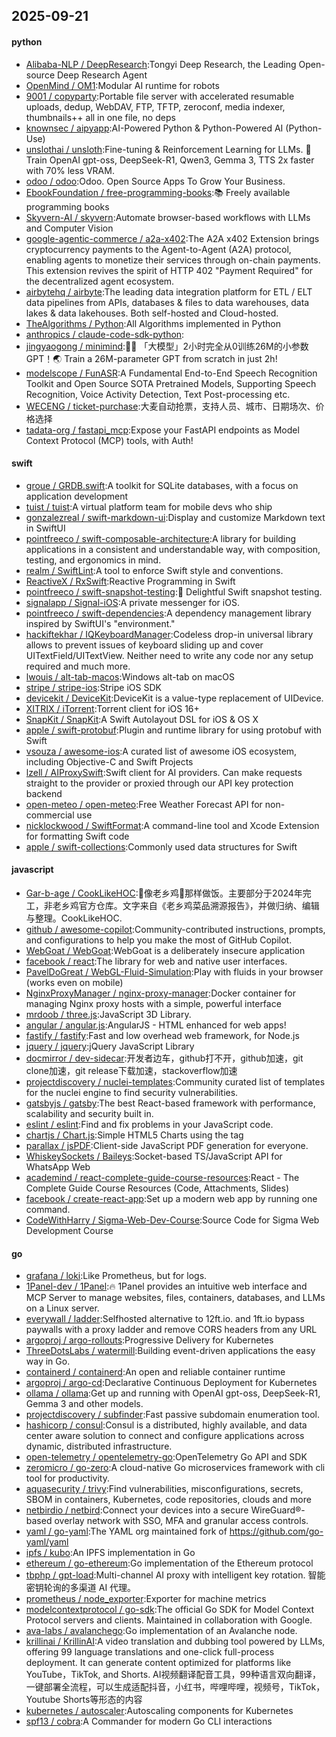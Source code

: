 ## 2025-09-21

#### python
* [Alibaba-NLP / DeepResearch](https://github.com/Alibaba-NLP/DeepResearch):Tongyi Deep Research, the Leading Open-source Deep Research Agent
* [OpenMind / OM1](https://github.com/OpenMind/OM1):Modular AI runtime for robots
* [9001 / copyparty](https://github.com/9001/copyparty):Portable file server with accelerated resumable uploads, dedup, WebDAV, FTP, TFTP, zeroconf, media indexer, thumbnails++ all in one file, no deps
* [knownsec / aipyapp](https://github.com/knownsec/aipyapp):AI-Powered Python & Python-Powered AI (Python-Use)
* [unslothai / unsloth](https://github.com/unslothai/unsloth):Fine-tuning & Reinforcement Learning for LLMs. 🦥 Train OpenAI gpt-oss, DeepSeek-R1, Qwen3, Gemma 3, TTS 2x faster with 70% less VRAM.
* [odoo / odoo](https://github.com/odoo/odoo):Odoo. Open Source Apps To Grow Your Business.
* [EbookFoundation / free-programming-books](https://github.com/EbookFoundation/free-programming-books):📚 Freely available programming books
* [Skyvern-AI / skyvern](https://github.com/Skyvern-AI/skyvern):Automate browser-based workflows with LLMs and Computer Vision
* [google-agentic-commerce / a2a-x402](https://github.com/google-agentic-commerce/a2a-x402):The A2A x402 Extension brings cryptocurrency payments to the Agent-to-Agent (A2A) protocol, enabling agents to monetize their services through on-chain payments. This extension revives the spirit of HTTP 402 "Payment Required" for the decentralized agent ecosystem.
* [airbytehq / airbyte](https://github.com/airbytehq/airbyte):The leading data integration platform for ETL / ELT data pipelines from APIs, databases & files to data warehouses, data lakes & data lakehouses. Both self-hosted and Cloud-hosted.
* [TheAlgorithms / Python](https://github.com/TheAlgorithms/Python):All Algorithms implemented in Python
* [anthropics / claude-code-sdk-python](https://github.com/anthropics/claude-code-sdk-python):
* [jingyaogong / minimind](https://github.com/jingyaogong/minimind):🚀🚀 「大模型」2小时完全从0训练26M的小参数GPT！🌏 Train a 26M-parameter GPT from scratch in just 2h!
* [modelscope / FunASR](https://github.com/modelscope/FunASR):A Fundamental End-to-End Speech Recognition Toolkit and Open Source SOTA Pretrained Models, Supporting Speech Recognition, Voice Activity Detection, Text Post-processing etc.
* [WECENG / ticket-purchase](https://github.com/WECENG/ticket-purchase):大麦自动抢票，支持人员、城市、日期场次、价格选择
* [tadata-org / fastapi_mcp](https://github.com/tadata-org/fastapi_mcp):Expose your FastAPI endpoints as Model Context Protocol (MCP) tools, with Auth!

#### swift
* [groue / GRDB.swift](https://github.com/groue/GRDB.swift):A toolkit for SQLite databases, with a focus on application development
* [tuist / tuist](https://github.com/tuist/tuist):A virtual platform team for mobile devs who ship
* [gonzalezreal / swift-markdown-ui](https://github.com/gonzalezreal/swift-markdown-ui):Display and customize Markdown text in SwiftUI
* [pointfreeco / swift-composable-architecture](https://github.com/pointfreeco/swift-composable-architecture):A library for building applications in a consistent and understandable way, with composition, testing, and ergonomics in mind.
* [realm / SwiftLint](https://github.com/realm/SwiftLint):A tool to enforce Swift style and conventions.
* [ReactiveX / RxSwift](https://github.com/ReactiveX/RxSwift):Reactive Programming in Swift
* [pointfreeco / swift-snapshot-testing](https://github.com/pointfreeco/swift-snapshot-testing):📸 Delightful Swift snapshot testing.
* [signalapp / Signal-iOS](https://github.com/signalapp/Signal-iOS):A private messenger for iOS.
* [pointfreeco / swift-dependencies](https://github.com/pointfreeco/swift-dependencies):A dependency management library inspired by SwiftUI's "environment."
* [hackiftekhar / IQKeyboardManager](https://github.com/hackiftekhar/IQKeyboardManager):Codeless drop-in universal library allows to prevent issues of keyboard sliding up and cover UITextField/UITextView. Neither need to write any code nor any setup required and much more.
* [lwouis / alt-tab-macos](https://github.com/lwouis/alt-tab-macos):Windows alt-tab on macOS
* [stripe / stripe-ios](https://github.com/stripe/stripe-ios):Stripe iOS SDK
* [devicekit / DeviceKit](https://github.com/devicekit/DeviceKit):DeviceKit is a value-type replacement of UIDevice.
* [XITRIX / iTorrent](https://github.com/XITRIX/iTorrent):Torrent client for iOS 16+
* [SnapKit / SnapKit](https://github.com/SnapKit/SnapKit):A Swift Autolayout DSL for iOS & OS X
* [apple / swift-protobuf](https://github.com/apple/swift-protobuf):Plugin and runtime library for using protobuf with Swift
* [vsouza / awesome-ios](https://github.com/vsouza/awesome-ios):A curated list of awesome iOS ecosystem, including Objective-C and Swift Projects
* [lzell / AIProxySwift](https://github.com/lzell/AIProxySwift):Swift client for AI providers. Can make requests straight to the provider or proxied through our API key protection backend
* [open-meteo / open-meteo](https://github.com/open-meteo/open-meteo):Free Weather Forecast API for non-commercial use
* [nicklockwood / SwiftFormat](https://github.com/nicklockwood/SwiftFormat):A command-line tool and Xcode Extension for formatting Swift code
* [apple / swift-collections](https://github.com/apple/swift-collections):Commonly used data structures for Swift

#### javascript
* [Gar-b-age / CookLikeHOC](https://github.com/Gar-b-age/CookLikeHOC):🥢像老乡鸡🐔那样做饭。主要部分于2024年完工，非老乡鸡官方仓库。文字来自《老乡鸡菜品溯源报告》，并做归纳、编辑与整理。CookLikeHOC.
* [github / awesome-copilot](https://github.com/github/awesome-copilot):Community-contributed instructions, prompts, and configurations to help you make the most of GitHub Copilot.
* [WebGoat / WebGoat](https://github.com/WebGoat/WebGoat):WebGoat is a deliberately insecure application
* [facebook / react](https://github.com/facebook/react):The library for web and native user interfaces.
* [PavelDoGreat / WebGL-Fluid-Simulation](https://github.com/PavelDoGreat/WebGL-Fluid-Simulation):Play with fluids in your browser (works even on mobile)
* [NginxProxyManager / nginx-proxy-manager](https://github.com/NginxProxyManager/nginx-proxy-manager):Docker container for managing Nginx proxy hosts with a simple, powerful interface
* [mrdoob / three.js](https://github.com/mrdoob/three.js):JavaScript 3D Library.
* [angular / angular.js](https://github.com/angular/angular.js):AngularJS - HTML enhanced for web apps!
* [fastify / fastify](https://github.com/fastify/fastify):Fast and low overhead web framework, for Node.js
* [jquery / jquery](https://github.com/jquery/jquery):jQuery JavaScript Library
* [docmirror / dev-sidecar](https://github.com/docmirror/dev-sidecar):开发者边车，github打不开，github加速，git clone加速，git release下载加速，stackoverflow加速
* [projectdiscovery / nuclei-templates](https://github.com/projectdiscovery/nuclei-templates):Community curated list of templates for the nuclei engine to find security vulnerabilities.
* [gatsbyjs / gatsby](https://github.com/gatsbyjs/gatsby):The best React-based framework with performance, scalability and security built in.
* [eslint / eslint](https://github.com/eslint/eslint):Find and fix problems in your JavaScript code.
* [chartjs / Chart.js](https://github.com/chartjs/Chart.js):Simple HTML5 Charts using the <canvas> tag
* [parallax / jsPDF](https://github.com/parallax/jsPDF):Client-side JavaScript PDF generation for everyone.
* [WhiskeySockets / Baileys](https://github.com/WhiskeySockets/Baileys):Socket-based TS/JavaScript API for WhatsApp Web
* [academind / react-complete-guide-course-resources](https://github.com/academind/react-complete-guide-course-resources):React - The Complete Guide Course Resources (Code, Attachments, Slides)
* [facebook / create-react-app](https://github.com/facebook/create-react-app):Set up a modern web app by running one command.
* [CodeWithHarry / Sigma-Web-Dev-Course](https://github.com/CodeWithHarry/Sigma-Web-Dev-Course):Source Code for Sigma Web Development Course

#### go
* [grafana / loki](https://github.com/grafana/loki):Like Prometheus, but for logs.
* [1Panel-dev / 1Panel](https://github.com/1Panel-dev/1Panel):🔥 1Panel provides an intuitive web interface and MCP Server to manage websites, files, containers, databases, and LLMs on a Linux server.
* [everywall / ladder](https://github.com/everywall/ladder):Selfhosted alternative to 12ft.io. and 1ft.io bypass paywalls with a proxy ladder and remove CORS headers from any URL
* [argoproj / argo-rollouts](https://github.com/argoproj/argo-rollouts):Progressive Delivery for Kubernetes
* [ThreeDotsLabs / watermill](https://github.com/ThreeDotsLabs/watermill):Building event-driven applications the easy way in Go.
* [containerd / containerd](https://github.com/containerd/containerd):An open and reliable container runtime
* [argoproj / argo-cd](https://github.com/argoproj/argo-cd):Declarative Continuous Deployment for Kubernetes
* [ollama / ollama](https://github.com/ollama/ollama):Get up and running with OpenAI gpt-oss, DeepSeek-R1, Gemma 3 and other models.
* [projectdiscovery / subfinder](https://github.com/projectdiscovery/subfinder):Fast passive subdomain enumeration tool.
* [hashicorp / consul](https://github.com/hashicorp/consul):Consul is a distributed, highly available, and data center aware solution to connect and configure applications across dynamic, distributed infrastructure.
* [open-telemetry / opentelemetry-go](https://github.com/open-telemetry/opentelemetry-go):OpenTelemetry Go API and SDK
* [zeromicro / go-zero](https://github.com/zeromicro/go-zero):A cloud-native Go microservices framework with cli tool for productivity.
* [aquasecurity / trivy](https://github.com/aquasecurity/trivy):Find vulnerabilities, misconfigurations, secrets, SBOM in containers, Kubernetes, code repositories, clouds and more
* [netbirdio / netbird](https://github.com/netbirdio/netbird):Connect your devices into a secure WireGuard®-based overlay network with SSO, MFA and granular access controls.
* [yaml / go-yaml](https://github.com/yaml/go-yaml):The YAML org maintained fork of https://github.com/go-yaml/yaml
* [ipfs / kubo](https://github.com/ipfs/kubo):An IPFS implementation in Go
* [ethereum / go-ethereum](https://github.com/ethereum/go-ethereum):Go implementation of the Ethereum protocol
* [tbphp / gpt-load](https://github.com/tbphp/gpt-load):Multi-channel AI proxy with intelligent key rotation. 智能密钥轮询的多渠道 AI 代理。
* [prometheus / node_exporter](https://github.com/prometheus/node_exporter):Exporter for machine metrics
* [modelcontextprotocol / go-sdk](https://github.com/modelcontextprotocol/go-sdk):The official Go SDK for Model Context Protocol servers and clients. Maintained in collaboration with Google.
* [ava-labs / avalanchego](https://github.com/ava-labs/avalanchego):Go implementation of an Avalanche node.
* [krillinai / KrillinAI](https://github.com/krillinai/KrillinAI):A video translation and dubbing tool powered by LLMs, offering 99 language translations and one-click full-process deployment. It can generate content optimized for platforms like YouTube，TikTok, and Shorts. AI视频翻译配音工具，99种语言双向翻译，一键部署全流程，可以生成适配抖音，小红书，哔哩哔哩，视频号，TikTok，Youtube Shorts等形态的内容
* [kubernetes / autoscaler](https://github.com/kubernetes/autoscaler):Autoscaling components for Kubernetes
* [spf13 / cobra](https://github.com/spf13/cobra):A Commander for modern Go CLI interactions
